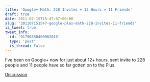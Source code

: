 ```yaml
---
title: 'Google+ Math: 228 Invites + 12 Hours = 11 Friends'
draft: true
date: 2011-07-15T15:47:07+00:00
slug: '201107151547-google-plus-math-228-invites-11-friends'
is_tweet: true
tweet_info:
  id: '91790888400982016'
  type: 'post'
  is_thread: False
---
```




I've been on Google+ now for just about 12+ hours, sent invite to 228 people and 11 people have so far gotten on to the Plus.

[Discussion](https://x.com/sytelus/status/91790888400982016)
